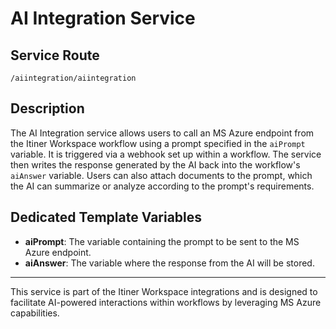# AI Integration Service

## Service Route
`/aiintegration/aiintegration`

## Description
The AI Integration service allows users to call an MS Azure endpoint from the Itiner Workspace workflow using a prompt specified in the `aiPrompt` variable. It is triggered via a webhook set up within a workflow. The service then writes the response generated by the AI back into the workflow's `aiAnswer` variable. Users can also attach documents to the prompt, which the AI can summarize or analyze according to the prompt's requirements.

## Dedicated Template Variables
- **aiPrompt**: The variable containing the prompt to be sent to the MS Azure endpoint.
- **aiAnswer**: The variable where the response from the AI will be stored.

---

This service is part of the Itiner Workspace integrations and is designed to facilitate AI-powered interactions within workflows by leveraging MS Azure capabilities.
